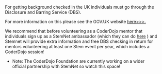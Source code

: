 For getting background checked in the UK individuals must go through the
Disclosure and Barring Service (DBS).

For more information on this please see the GOV.UK website
[here\>\>\>.](https://www.gov.uk/disclosure-barring-service-check/overview)

We recommend that before volunteering as a CoderDojo mentor that
individuals sign up as a StemNet ambassador (which they can do
[here](http://www.stemnet.org.uk/ambassadors/) ) and Stemnet will
provide extra information and free DBS checking in return for mentors
volunteering at least one Stem event per year, which includes a
CoderDojo session\!

  - Note: The CoderDojo Foundation are currently working on a wider
    official partnership with StemNet so watch this space\!
